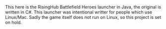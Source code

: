 This here is the RisingHub Battlefield Heroes launcher in Java, the 
original is written in C#. This launcher was intentional writter for 
people which use Linux/Mac. Sadly the game itself does not run on Linux, 
so this project is set on hold.
